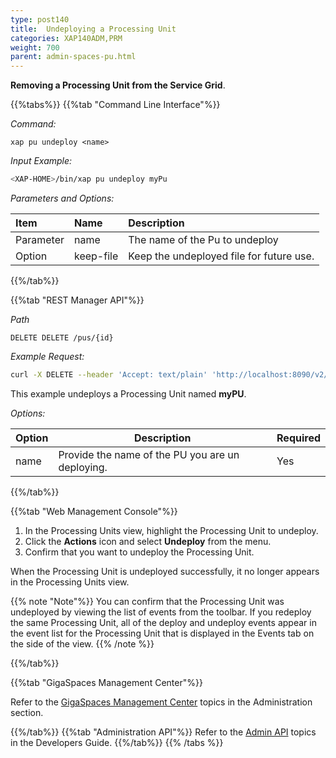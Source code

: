 ```yaml
---
type: post140
title:  Undeploying a Processing Unit
categories: XAP140ADM,PRM
weight: 700
parent: admin-spaces-pu.html
---
```

 

**Removing a Processing Unit from the Service Grid**.

{{%tabs%}}
{{%tab "Command Line Interface"%}}

*Command:*

`xap pu undeploy <name>`

*Input Example:*

```bash
<XAP-HOME>/bin/xap pu undeploy myPu
```

*Parameters and Options:*

| Item | Name | Description |
|:-----|:------|:-----------|
|Parameter |name | The name of the Pu to undeploy|
|Option | keep-file | Keep the undeployed file for future use.|

{{%/tab%}}

{{%tab "REST Manager API"%}}
 
*Path*

`DELETE DELETE /pus/{id}`

*Example Request:*

```bash
curl -X DELETE --header 'Accept: text/plain' 'http://localhost:8090/v2/pus/myPU'
```
This example undeploys a Processing Unit  named **myPU**. 


*Options:*

| Option     | Description       |   Required     |
|------|-------------------|----------------|
| name | Provide the name of the PU you are un deploying. | Yes |
 

{{%/tab%}}


{{%tab "Web Management Console"%}}

1. In the Processing Units view, highlight the Processing Unit to undeploy.
1. Click the **Actions** icon and select **Undeploy** from the menu.
1. Confirm that you want to undeploy the Processing Unit.

When the Processing Unit is undeployed successfully, it no longer appears in the Processing Units view. 

{{% note "Note"%}}
You can confirm that the Processing Unit was undeployed by viewing the list of events from the toolbar. If you redeploy the same Processing Unit, all of the deploy and undeploy events appear in the event list for the Processing Unit that is displayed in the Events tab on the side of the view.
{{% /note %}}


{{%/tab%}}

{{%tab "GigaSpaces Management Center"%}}

Refer to the [GigaSpaces Management Center](./gigaspaces-management-center.html) topics in the Administration section.

{{%/tab%}}
{{%tab "Administration API"%}}
Refer to the [Admin API](../dev-java/administration-and-monitoring-overview.html) topics in the Developers Guide.
{{%/tab%}}
{{% /tabs %}}

  
